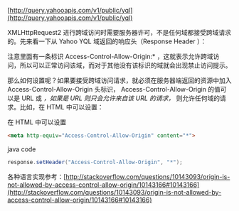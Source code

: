 [http://query.yahooapis.com/v1/public/yql](http://query.yahooapis.com/v1/public/yql)

XMLHttpRequest2 进行跨域访问时需要服务器许可，不是任何域都接受跨域请求的。先来看一下从 Yahoo YQL 域返回的响应头（Response Header ）：

注意里面有一条标识 Access-Control-Allow-Origin:* ，这就表示允许跨域访问，所以可以正常访问该域，而对于其他没有该标识的域就会出现禁止访问提示。 

那么如何设置呢？如果要接受跨域访问请求，就必须在服务器端返回的资源中加入 Access-Control-Allow-Origin 头标识， Access-Control-Allow-Origin 的值可以是 URL 或 *，如果是 URL 则只会允许来自该 URL 的请求，* 则允许任何域的请求。比如，在 HTML 中可以设置：

在 HTML 中可以设置
```html
<meta http-equiv="Access-Control-Allow-Origin" content="*">
```

java code
```Java
response.setHeader("Access-Control-Allow-Origin", "*");
```


各种语言实现参考：[http://stackoverflow.com/questions/10143093/origin-is-not-allowed-by-access-control-allow-origin/10143166#10143166](http://stackoverflow.com/questions/10143093/origin-is-not-allowed-by-access-control-allow-origin/10143166#10143166)
